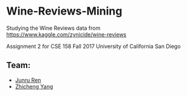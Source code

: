 # Wine-Reviews-Mining
Studying the Wine Reviews data from https://www.kaggle.com/zynicide/wine-reviews

Assignment 2 for CSE 158 Fall 2017
University of California San Diego

## Team:
* [Junru Ren](https://github.com/thomasren212)
* [Zhicheng Yang](https://github.com/alxyzc)
